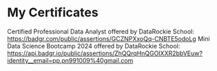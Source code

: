 # My Certificates

Certified Professional Data Analyst offered by DataRockie School: https://badgr.com/public/assertions/GCZNPXxoQq-CNBTE5odoLg
Mini Data Science Bootcamp 2024 offered by DataRockie School: https://api.badgr.io/public/assertions/ZhQQrqHnQGOIXXR2bbVEuw?identity__email=pp.pn991009%40gmail.com
